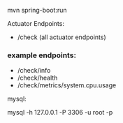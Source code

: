 
mvn spring-boot:run



Actuator Endpoints:

* /check  (all actuator endpoints)

### example endpoints:

* /check/info
* /check/health
* /check/metrics/system.cpu.usage


mysql:

mysql -h 127.0.0.1 -P 3306 -u root -p 